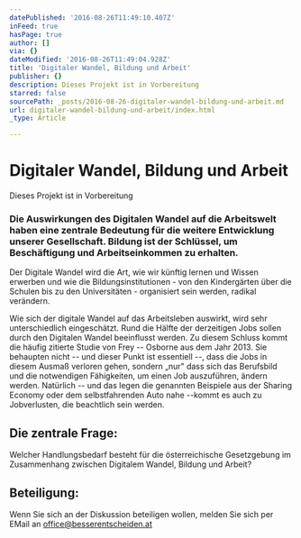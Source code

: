 ```yaml
---
datePublished: '2016-08-26T11:49:10.407Z'
inFeed: true
hasPage: true
author: []
via: {}
dateModified: '2016-08-26T11:49:04.928Z'
title: 'Digitaler Wandel, Bildung und Arbeit'
publisher: {}
description: Dieses Projekt ist in Vorbereitung
starred: false
sourcePath: _posts/2016-08-26-digitaler-wandel-bildung-und-arbeit.md
url: digitaler-wandel-bildung-und-arbeit/index.html
_type: Article

---
```

# Digitaler Wandel, Bildung und Arbeit

Dieses Projekt ist in Vorbereitung

### Die Auswirkungen des Digitalen Wandel auf die Arbeitswelt haben eine zentrale Bedeutung für die weitere Entwicklung unserer Gesellschaft. Bildung ist der Schlüssel, um Beschäftigung und Arbeitseinkommen zu erhalten.

Der Digitale Wandel wird die Art, wie wir künftig lernen und Wissen erwerben und wie die Bildungsinstitutionen - von den Kindergärten über die Schulen bis zu den Universitäten - organisiert sein werden, radikal verändern.

Wie sich der digitale Wandel auf das Arbeitsleben auswirkt, wird sehr unterschiedlich eingeschätzt. Rund die Hälfte der derzeitigen Jobs sollen durch den Digitalen Wandel beeinflusst werden. Zu diesem Schluss kommt die häufig zitierte Studie von Frey -- Osborne aus dem Jahr 2013\. Sie behaupten nicht -- und dieser Punkt ist essentiell --, dass die Jobs in diesem Ausmaß verloren gehen, sondern „nur" dass sich das Berufsbild und die notwendigen Fähigkeiten, um einen Job auszuführen, ändern werden. Natürlich -- und das legen die genannten Beispiele aus der Sharing Economy oder dem selbstfahrenden Auto nahe --kommt es auch zu Jobverlusten, die beachtlich sein werden.

## Die zentrale Frage:

Welcher Handlungsbedarf besteht für die österreichische Gesetzgebung im Zusammenhang zwischen Digitalem Wandel, Bildung und Arbeit?

## Beteiligung:

Wenn Sie sich an der Diskussion beteiligen wollen, melden Sie sich per EMail an office@besserentscheiden.at